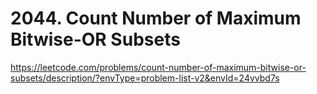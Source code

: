 # 2044. Count Number of Maximum Bitwise-OR Subsets 
https://leetcode.com/problems/count-number-of-maximum-bitwise-or-subsets/description/?envType=problem-list-v2&envId=24vvbd7s